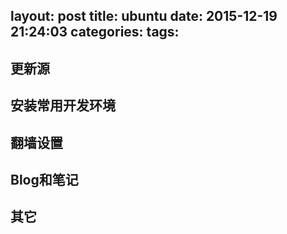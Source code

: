 layout: post
title: ubuntu
date: 2015-12-19 21:24:03
categories:
tags:
---


## 更新源


## 安装常用开发环境

## 翻墙设置

## Blog和笔记

## 其它


